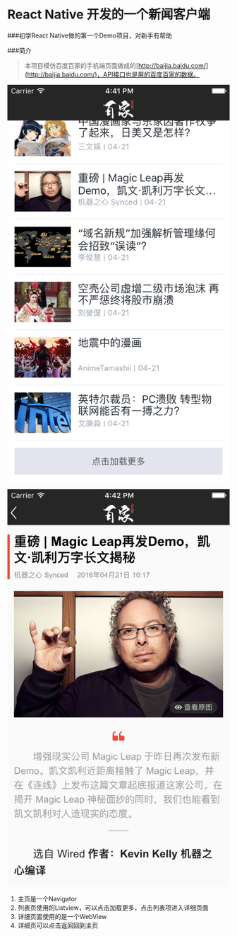 # React Native 开发的一个新闻客户端

###初学React Native做的第一个Demo项目，对新手有帮助

###简介
> 本项目模仿百度百家的手机端页面做成的[http://baijia.baidu.com/](http://baijia.baidu.com/)，API接口也是用的百度百家的数据。

![](https://raw.githubusercontent.com/safetydoor/rn-news/master/images/image1.png)

![](https://raw.githubusercontent.com/safetydoor/rn-news/master/images/image2.png)


1. 主页是一个Navigator
2. 列表页使用的Listview，可以点击加载更多，点击列表项进入详细页面
3. 详细页面使用的是一个WebView
4. 详细页可以点击返回回到主页

